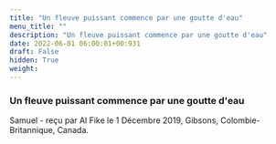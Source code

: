 ```yaml
---
title: "Un fleuve puissant commence par une goutte d'eau"
menu_title: ""
description: "Un fleuve puissant commence par une goutte d'eau"
date: 2022-06-01 06:00:01+00:931
draft: False
hidden: True
weight:
---
```

### Un fleuve puissant commence par une goutte d'eau

Samuel - reçu par Al Fike le 1 Décembre 2019, Gibsons, Colombie-Britannique, Canada.



